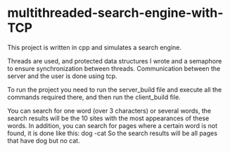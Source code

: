 # multithreaded-search-engine-with-TCP

This project is written in cpp and simulates a search engine.

Threads are used, and protected data structures I wrote and a semaphore to ensure synchronization between threads.
Communication between the server and the user is done using tcp.

To run the project you need to run the server_build file and execute all the commands required there, and then run the client_build file.

You can search for one word (over 3 characters) or several words, the search results will be the 10 sites with the most appearances of these words.
In addition, you can search for pages where a certain word is not found, it is done like this:
dog -cat
So the search results will be all pages that have dog but no cat.
